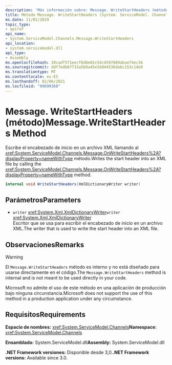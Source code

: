 ```yaml
---
description: 'Más información sobre: Message. WriteStartHeaders (método)'
title: Método Message. WriteStartHeaders (System. ServiceModel. Channels)
ms.date: 11/01/2019
topic_type:
- apiref
api_name:
- System.ServiceModel.Channels.Message.WriteStartHeaders
api_location:
- system.servicemodel.dll
api_type:
- Assembly
ms.openlocfilehash: 20cadf5f1eecf6d8e02c5dc4597889abaef4ec36
ms.sourcegitcommit: ddf7edb67715a5b9a45e3dd44536dabc153c1de0
ms.translationtype: MT
ms.contentlocale: es-ES
ms.lasthandoff: 02/06/2021
ms.locfileid: "99699368"
---
```

# <a name="messagewritestartheaders-method"></a><span data-ttu-id="d601b-103">Message. WriteStartHeaders (método)</span><span class="sxs-lookup"><span data-stu-id="d601b-103">Message.WriteStartHeaders Method</span></span>

<span data-ttu-id="d601b-104">Escribe el encabezado de inicio en un archivo XML llamando al <xref:System.ServiceModel.Channels.Message.OnWriteStartHeaders%2A?displayProperty=nameWithType> método.</span><span class="sxs-lookup"><span data-stu-id="d601b-104">Writes the start header into an XML file by calling the <xref:System.ServiceModel.Channels.Message.OnWriteStartHeaders%2A?displayProperty=nameWithType> method.</span></span>

```csharp
internal void WriteStartHeaders(XmlDictionaryWriter writer)
```

## <a name="parameters"></a><span data-ttu-id="d601b-105">Parámetros</span><span class="sxs-lookup"><span data-stu-id="d601b-105">Parameters</span></span>

- <span data-ttu-id="d601b-106">`writer` <xref:System.Xml.XmlDictionaryWriter></span><span class="sxs-lookup"><span data-stu-id="d601b-106">`writer` <xref:System.Xml.XmlDictionaryWriter></span></span>\
  <span data-ttu-id="d601b-107">Escritor que se usa para escribir el encabezado de inicio en un archivo XML.</span><span class="sxs-lookup"><span data-stu-id="d601b-107">The writer that is used to write the start header into an XML file.</span></span>

## <a name="remarks"></a><span data-ttu-id="d601b-108">Observaciones</span><span class="sxs-lookup"><span data-stu-id="d601b-108">Remarks</span></span>

> [!WARNING]
> <span data-ttu-id="d601b-109">El `Message.WriteStartHeaders` método es interno y no está diseñado para usarse directamente en el código.</span><span class="sxs-lookup"><span data-stu-id="d601b-109">The `Message.WriteStartHeaders` method is internal and is not meant to be used directly in your code.</span></span>
>
> <span data-ttu-id="d601b-110">Microsoft no admite el uso de este método en una aplicación de producción bajo ninguna circunstancia.</span><span class="sxs-lookup"><span data-stu-id="d601b-110">Microsoft does not support the use of this method in a production application under any circumstance.</span></span>

## <a name="requirements"></a><span data-ttu-id="d601b-111">Requisitos</span><span class="sxs-lookup"><span data-stu-id="d601b-111">Requirements</span></span>

<span data-ttu-id="d601b-112">**Espacio de nombres:** <xref:System.ServiceModel.Channels></span><span class="sxs-lookup"><span data-stu-id="d601b-112">**Namespace:** <xref:System.ServiceModel.Channels></span></span>

<span data-ttu-id="d601b-113">**Ensamblado:** System.ServiceModel.dll</span><span class="sxs-lookup"><span data-stu-id="d601b-113">**Assembly:** System.ServiceModel.dll</span></span>

<span data-ttu-id="d601b-114">**.NET Framework versiones:** Disponible desde 3,0.</span><span class="sxs-lookup"><span data-stu-id="d601b-114">**.NET Framework versions:** Available since 3.0.</span></span>
